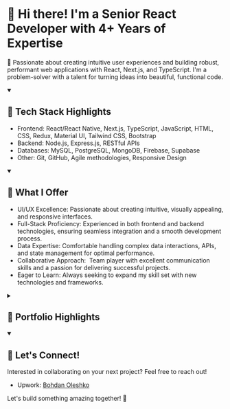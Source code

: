 <!DOCTYPE html>
<html>
<head>
<link rel="stylesheet" href="style.css">
</head>
<h1>👋 Hi there! I'm a Senior React Developer with 4+ Years of Expertise</h1>

<p>🚀 Passionate about creating intuitive user experiences and building robust, performant web applications with React, Next.js, and TypeScript. I'm a problem-solver with a talent for turning ideas into beautiful, functional code.</p>
<details open>
<summary><h2>🔧 Tech Stack Highlights</h2></summary>

<ul>
    <li>Frontend: React/React Native, Next.js, TypeScript, JavaScript, HTML, CSS, Redux, Material UI, Tailwind CSS, Bootstrap</li>
    <li>Backend: Node.js, Express.js, RESTful APIs</li>
    <li>Databases: MySQL, PostgreSQL, MongoDB, Firebase, Supabase</li>
    <li>Other: Git, GitHub, Agile methodologies, Responsive Design</li>
</ul>
</details>
<details open>
<summary><h2>🎯 What I Offer</h2></summary>

<ul>
    <li>UI/UX Excellence: Passionate about creating intuitive, visually appealing, and responsive interfaces.</li>
    <li>Full-Stack Proficiency: Experienced in both frontend and backend technologies, ensuring seamless integration and a smooth development process.</li>
    <li>Data Expertise: Comfortable handling complex data interactions, APIs, and state management for optimal performance.</li>
    <li>Collaborative Approach:  Team player with excellent communication skills and a passion for delivering successful projects.</li>
    <li>Eager to Learn: Always seeking to expand my skill set with new technologies and frameworks.</li>
</ul>
</details>
<details>
<summary><h2>💼 Portfolio Highlights</h2></summary>
    
<table>
  <tr>
    <td>
      <div class="project">
        <h3><a href="https://gepur.com/uk">GEPUR</a></h3>
        <p>Led frontend development for this stylish women's apparel e-commerce site, crafting core pages and shopping features for a seamless user experience.</p>
      </div>
    </td>
    <td align="right" style="padding: 0;">
      <a href="https://gepur.com/uk"><img src="gepur_preview.png" alt="Image of Gepur website" width="100%"></a>
    </td>
  </tr>
  <tr>
    <td>
      <div class="project">
        <h3><a href="https://www.trendhim.com/">Trendhim</a></h3>
        <p>Developed and maintained key features for this popular men's accessories eCommerce store. Utilized React, Next.js, and Node.js to create a visually appealing and highly functional interface, ensuring a smooth shopping experience for customers.</p>
      </div>
    </td>
    <td align="right">
      <a href="https://www.trendhim.com/"><img src="trendhim_preview.png" alt="Image of Trendhim website" width="100%"></a>
    </td>
  </tr>
  <tr>
    <td>
      <div class="project">
        <h3><a href="https://ingo.ua/">INGO</a></h3>
        <p>Enhanced the user experience of this insurance platform with intuitive UI/UX components and robust Node.js-based user authentication.</p>
      </div>
    </td>
    <td align="right">
      <a href="https://ingo.ua/"><img src="ingo_preview.png" alt="Image of INGO website" width="100%"></a>
    </td>
  </tr>
  <tr>
    <td>
      <div class="project">
        <h3><a href="https://dishpatch.co.uk/">Dishpatch</a></h3>
        <p>Built a visually appealing and dynamic menu website with real-time order updates using React, Next.js, and Tailwind CSS.</p>
      </div>
    </td>
    <td align="right">
      <a href="https://dishpatch.co.uk/"><img src="dishpatch_preview.png" alt="Image of Dishpatch website" width="100%"></a>
    </td>
  </tr>
  <tr>
    <td>
      <div class="project">
        <h3><a href="https://play.google.com/store/apps/details?id=com.tidyapp&hl=en&gl=us&pli=1">Cleanster</a></h3>
        <p>Designed and developed intuitive user interfaces for the Cleanster mobile app, connecting cleaners with customers on Android devices. Prioritized user experience (UX) throughout the design process, ensuring easy navigation and a frictionless booking flow. Implemented the UI using React Native, creating a responsive and visually appealing experience. Integrated with Firebase to provide backend functionality for the app.</p>
      </div>
    </td>
    <td align="right">
      <a href="https://play.google.com/store/apps/details?id=com.tidyapp&hl=en&gl=us&pli=1"><img src="cleanster_preview.png" alt="Image of Dishpatch website" width="100%"></a>
    </td>
  </tr>
</table>

</details>
<details open>
<summary><h2>🤝 Let's Connect!</h2></summary>

<p>Interested in collaborating on your next project? Feel free to reach out!</p>
<ul>
    <li>Upwork: <a href="https://www.upwork.com/freelancers/~0181b03ee636205c0e?mp_source=share">Bohdan Oleshko</a></li>
</ul>
</details>
<p>Let's build something amazing together! 🚀</p>

</body>
</html>
